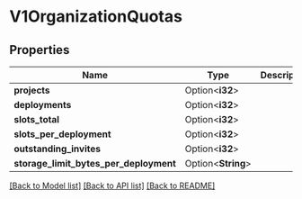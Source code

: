 # V1OrganizationQuotas

## Properties

Name | Type | Description | Notes
------------ | ------------- | ------------- | -------------
**projects** | Option<**i32**> |  | [optional]
**deployments** | Option<**i32**> |  | [optional]
**slots_total** | Option<**i32**> |  | [optional]
**slots_per_deployment** | Option<**i32**> |  | [optional]
**outstanding_invites** | Option<**i32**> |  | [optional]
**storage_limit_bytes_per_deployment** | Option<**String**> |  | [optional]

[[Back to Model list]](../README.md#documentation-for-models) [[Back to API list]](../README.md#documentation-for-api-endpoints) [[Back to README]](../README.md)


